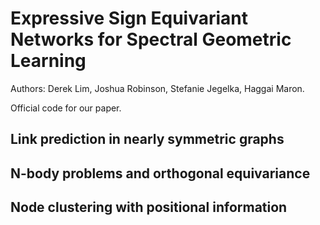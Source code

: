 # Expressive Sign Equivariant Networks for Spectral Geometric Learning

Authors: Derek Lim, Joshua Robinson, Stefanie Jegelka, Haggai Maron.

Official code for our paper.

## Link prediction in nearly symmetric graphs

## N-body problems and orthogonal equivariance

## Node clustering with positional information
